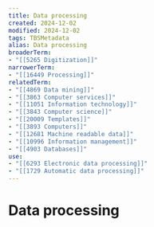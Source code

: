 ```yaml
---
title: Data processing
created: 2024-12-02
modified: 2024-12-02
tags: TBSMetadata
alias: Data processing
broaderTerm:
- "[[5265 Digitization]]"
narrowerTerm:
- "[[16449 Processing]]"
relatedTerm:
- "[[4869 Data mining]]"
- "[[3863 Computer services]]"
- "[[11051 Information technology]]"
- "[[3843 Computer science]]"
- "[[20009 Templates]]"
- "[[3893 Computers]]"
- "[[12681 Machine readable data]]"
- "[[10996 Information management]]"
- "[[4903 Databases]]"
use:
- "[[6293 Electronic data processing]]"
- "[[1729 Automatic data processing]]"
---
```

# Data processing
